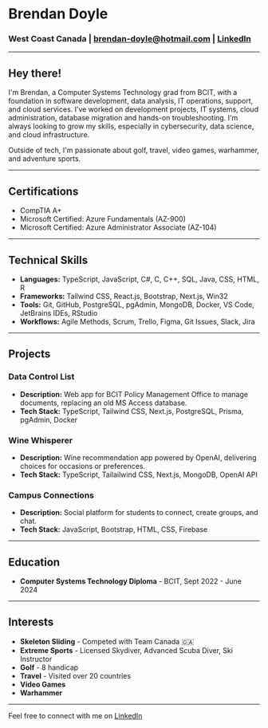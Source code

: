 # Brendan Doyle

### West Coast Canada | [brendan-doyle@hotmail.com](mailto:brendan-doyle@hotmail.com) | [LinkedIn](linkedin.com/in/brendan-j-doyle) 

---

## Hey there!
I'm Brendan, a Computer Systems Technology grad from BCIT, with a foundation in software development, data analysis, IT operations, support, and cloud services. I’ve worked on development projects, IT systems, cloud administration, database migration and hands-on troubleshooting. I'm always looking to grow my skills, especially in cybersecurity, data science, and cloud infrastructure.

Outside of tech, I'm passionate about golf, travel, video games, warhammer, and adventure sports.

---

## Certifications

- CompTIA A+
- Microsoft Certified: Azure Fundamentals (AZ-900)
- Microsoft Certified: Azure Administrator Associate (AZ-104)

---

## Technical Skills
- **Languages:** TypeScript, JavaScript, C#, C, C++, SQL, Java, CSS, HTML, R
- **Frameworks:** Tailwind CSS, React.js, Bootstrap, Next.js, Win32
- **Tools:** Git, GitHub, PostgreSQL, pgAdmin, MongoDB, Docker, VS Code, JetBrains IDEs, RStudio
- **Workflows:** Agile Methods, Scrum, Trello, Figma, Git Issues, Slack, Jira

---

## Projects

### Data Control List
- **Description:** Web app for BCIT Policy Management Office to manage documents, replacing an old MS Access database.
- **Tech Stack:** TypeScript, Tailwind CSS, Next.js, PostgreSQL, Prisma, pgAdmin, Docker

### Wine Whisperer
- **Description:** Wine recommendation app powered by OpenAI, delivering choices for occasions or preferences.
- **Tech Stack:** TypeScript, Tailailwind CSS, Next.js, MongoDB, OpenAI API

### Campus Connections
- **Description:** Social platform for students to connect, create groups, and chat.
- **Tech Stack:** JavaScript, Bootstrap, HTML, CSS, Firebase

---

## Education

- **Computer Systems Technology Diploma** - BCIT, Sept 2022 - June 2024

---

## Interests

- **Skeleton Sliding** - Competed with Team Canada 🇨🇦
- **Extreme Sports** - Licensed Skydiver, Advanced Scuba Diver, Ski Instructor
- **Golf** - 8 handicap
- **Travel** - Visited over 20 countries
- **Video Games**
- **Warhammer**

---

Feel free to connect with me on [LinkedIn](linkedin.com/in/brendan-j-doyle)
